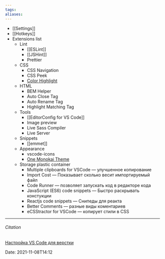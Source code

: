 ```yaml
---
tags: 
aliases: 
---
```

- [[Settings]]
- [[Hotkeys]]
- Extensions list
	- Lint
		- [[ESLint]]
		- [[JSHint]]
		- Prettier 
	- CSS
		- CSS Navigation
		- CSS Peek
		- [Color Highlight](https://marketplace.visualstudio.com/items?itemName=naumovs.color-highlight)
	- HTML
		- BEM Helper
		- Auto Close Tag
		- Auto Rename Tag
		- Highlight Matching Tag
	- Tools
		- [[EditorConfig for VS Code]]
		- Image preview
		- Live Sass Compiler
		- Live Server
	- Snippets
		- [[emmet]]
	- Appearance
		- vscode-icons
		- [One Monokai Theme](https://marketplace.visualstudio.com/items?itemName=azemoh.one-monokai)
	- Storage plastic container
		- Multiple clipboards for VSCode — улучшенное копирование
		- Import Cost — Показывает сколько весит импортируемый файл
		- Code Runner — позволяет запускать код в редакторе кода
		- JavaScript (ES6) code snippets — Быстро раскрывать констукции
		- Reactjs code snippets — Снипеды для реакта
		- Better Comments — разные виды коментариев
		- eCSStractor for VSCode — копирует стили в CSS
			

---
###### Citation
[Настройка VS Code для верстки](*https://webdesign-master.ru/blog/tools/vscode.html*)

Date: 2021-11-08T14:12
